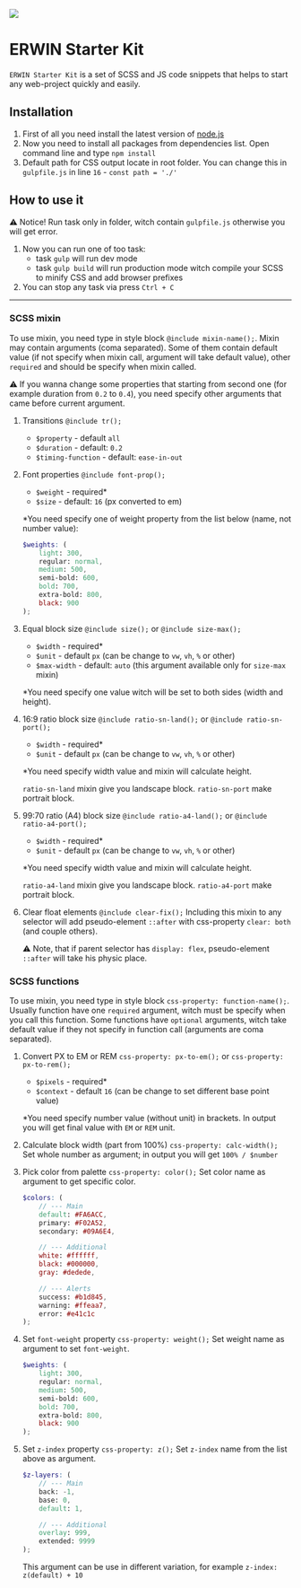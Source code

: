 ![ ](/MeLJes/starter-kit/blob/master/preview.png)


# ERWIN Starter Kit
`ERWIN Starter Kit` is a set of SCSS and JS code snippets that helps to start any web-project quickly and easily.

## Installation
1. First of all you need install the latest version of [node.js](https://nodejs.org/uk/)
2. Now you need to install all packages from dependencies list. Open command line and type `npm install`
3. Default path for CSS output locate in root folder. You can change this in `gulpfile.js` in line `16` - `const path = './'`

## How to use it
:warning: Notice! Run task only in folder, witch contain `gulpfile.js` otherwise you will get error.

1. Now you can run one of too task:
    - task `gulp` will run dev mode
    - task `gulp build` will run production mode witch compile your SCSS to minify CSS and add browser prefixes
2. You can stop any task via press `Ctrl + C`

---

### SCSS mixin
To use mixin, you need type in style block `@include mixin-name();`. Mixin may contain arguments (coma separated). Some of them contain default value (if not specify when mixin call, argument will take default value), other `required` and should be specify when mixin called.

:warning: If you wanna change some properties that starting from second one (for example duration from `0.2` to `0.4`), you need specify other arguments that came before current argument. 

1. Transitions ```@include tr();```
    - `$property` - default `all`
    - `$duration` - default: `0.2`
    - `$timing-function` - default: `ease-in-out`

2. Font properties ```@include font-prop();```
    - `$weight` - required*
    - `$size` - default: `16` (px converted to em)

    *You need specify one of weight property from the list below (name, not number value):

    ```scss   
    $weights: (
        light: 300,
        regular: normal,
        medium: 500,
        semi-bold: 600,
        bold: 700,
        extra-bold: 800,
        black: 900
    );
    ```
3. Equal block size ```@include size();``` or ```@include size-max();```
    - `$width` - required*
    - `$unit` - default `px` (can be change to `vw`, `vh`, `%` or other)
    - `$max-width` - default: `auto` (this argument available only for `size-max` mixin)
   
    *You need specify one value witch will be set to both sides (width and height). 

4. 16:9 ratio block size ```@include ratio-sn-land();``` or ```@include ratio-sn-port();```
    - `$width` - required*
    - `$unit` - default `px` (can be change to `vw`, `vh`, `%` or other)

    *You need specify width value and mixin will calculate height.
   
    `ratio-sn-land` mixin give you landscape block.
    `ratio-sn-port` make portrait block.

5. 99:70 ratio (A4) block size ```@include ratio-a4-land();``` or ```@include ratio-a4-port();```
    - `$width` - required*
    - `$unit` - default `px` (can be change to `vw`, `vh`, `%` or other)

    *You need specify width value and mixin will calculate height.

    `ratio-a4-land` mixin give you landscape block.
    `ratio-a4-port` make portrait block.

6. Clear float elements ```@include clear-fix();```
    Including this mixin to any selector will add pseudo-element `::after` with css-property `clear: both` (and couple others).

    :warning: Note, that if parent selector has `display: flex`, pseudo-element `::after` will take his physic place. 

### SCSS functions
To use mixin, you need type in style block `css-property: function-name();`. Usually function have one `required` argument, witch must be specify when you call this function. Some functions have `optional` arguments, witch take default value if they not specify in function call (arguments are coma separated).

1. Convert PX to EM or REM ```css-property: px-to-em();``` or ```css-property: px-to-rem();```
    - `$pixels` - required*
    - `$context` - default `16` (can be change to set different base point value)

    *You need specify number value (without unit) in brackets. In output you will get final value with `EM` or `REM` unit.

2. Calculate block width (part from 100%) ```css-property: calc-width();```
    Set whole number as argument; in output you will get `100% / $number`

3. Pick color from palette ```css-property: color();```
    Set color name as argument to get specific color. 

    ```scss   
    $colors: (
        // --- Main  
        default: #FA6ACC,
        primary: #F02A52,
        secondary: #09A6E4,

        // --- Additional
        white: #ffffff,
        black: #000000,
        gray: #dedede,

        // --- Alerts
        success: #b1d845,
        warning: #ffeaa7,
        error: #e41c1c
    );
    ```
4. Set `font-weight` property ```css-property: weight();```
    Set weight name as argument to set `font-weight`. 
    
    ```scss   
    $weights: (
        light: 300,
        regular: normal,
        medium: 500,
        semi-bold: 600,
        bold: 700,
        extra-bold: 800,
        black: 900
    );
    ```
5. Set `z-index` property ```css-property: z();```
    Set `z-index` name from the list above as argument. 
    
    ```scss   
    $z-layers: (
        // --- Main 
        back: -1,
        base: 0,
        default: 1,

        // --- Additional  
        overlay: 999,
        extended: 9999
    );
    ```
    This argument can be use in different variation, for example `z-index: z(default) + 10`
